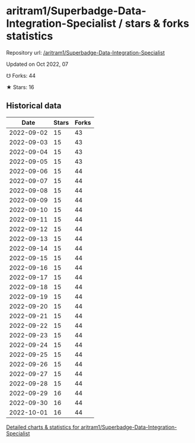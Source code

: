 # aritram1/Superbadge-Data-Integration-Specialist / stars & forks statistics

Repository url: [/aritram1/Superbadge-Data-Integration-Specialist](https://github.com/aritram1/Superbadge-Data-Integration-Specialist)

Updated on Oct 2022, 07

☋ Forks: 44

★ Stars: 16

## Historical data
| Date | Stars | Forks |
|------|-------|-------|
| 2022-09-02 | 15 | 43 | 
| 2022-09-03 | 15 | 43 | 
| 2022-09-04 | 15 | 43 | 
| 2022-09-05 | 15 | 43 | 
| 2022-09-06 | 15 | 44 | 
| 2022-09-07 | 15 | 44 | 
| 2022-09-08 | 15 | 44 | 
| 2022-09-09 | 15 | 44 | 
| 2022-09-10 | 15 | 44 | 
| 2022-09-11 | 15 | 44 | 
| 2022-09-12 | 15 | 44 | 
| 2022-09-13 | 15 | 44 | 
| 2022-09-14 | 15 | 44 | 
| 2022-09-15 | 15 | 44 | 
| 2022-09-16 | 15 | 44 | 
| 2022-09-17 | 15 | 44 | 
| 2022-09-18 | 15 | 44 | 
| 2022-09-19 | 15 | 44 | 
| 2022-09-20 | 15 | 44 | 
| 2022-09-21 | 15 | 44 | 
| 2022-09-22 | 15 | 44 | 
| 2022-09-23 | 15 | 44 | 
| 2022-09-24 | 15 | 44 | 
| 2022-09-25 | 15 | 44 | 
| 2022-09-26 | 15 | 44 | 
| 2022-09-27 | 15 | 44 | 
| 2022-09-28 | 15 | 44 | 
| 2022-09-29 | 16 | 44 | 
| 2022-09-30 | 16 | 44 | 
| 2022-10-01 | 16 | 44 | 


[Detailed charts & statistics for aritram1/Superbadge-Data-Integration-Specialist](https://reviewgithub.com/rep/aritram1/Superbadge-Data-Integration-Specialist)
